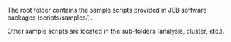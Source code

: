 The root folder contains the sample scripts provided in JEB software packages (scripts/samples/).

Other sample scripts are located in the sub-folders (analysis, cluster, etc.).